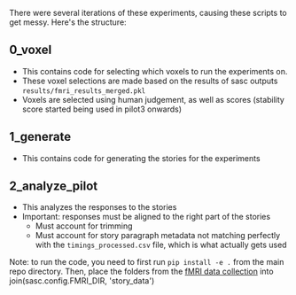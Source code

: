 There were several iterations of these experiments, causing these scripts to get messy. Here's the structure:

## 0_voxel
- This contains code for selecting which voxels to run the experiments on.
- These voxel selections are made based on the results of sasc outputs `results/fmri_results_merged.pkl`
- Voxels are selected using human judgement, as well as scores (stability score started being used in pilot3 onwards)

## 1_generate
- This contains code for generating the stories for the experiments

## 2_analyze_pilot
- This analyzes the responses to the stories
- Important: responses must be aligned to the right part of the stories
  - Must account for trimming
  - Must account for story paragraph metadata not matching perfectly with the `timings_processed.csv` file, which is what actually gets used

Note: to run the code, you need to first run `pip install -e .` from the main repo directory. Then, place the folders from the [fMRI data collection](https://app.box.com/folder/211367364142) into join(sasc.config.FMRI_DIR, 'story_data')